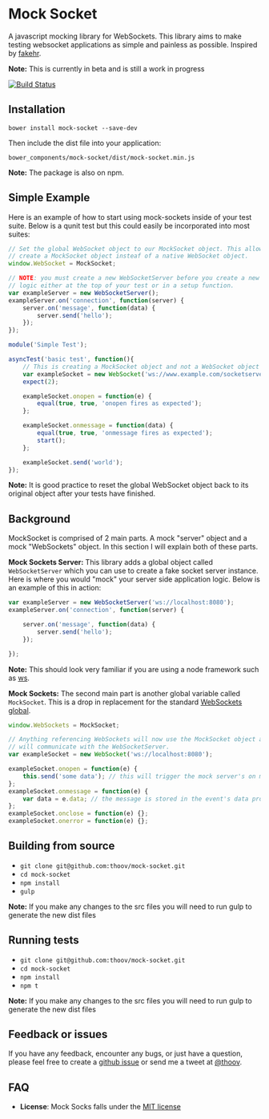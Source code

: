 # Mock Socket

A javascript mocking library for WebSockets. This library aims to make testing websocket applications as simple and
painless as possible. Inspired by [fakehr](https://github.com/trek/fakehr).

**Note:** This is currently in beta and is still a work in progress

[![Build Status](https://travis-ci.org/thoov/mock-socket.svg?branch=master)](https://travis-ci.org/thoov/mock-socket)

## Installation

```shell
bower install mock-socket --save-dev
```

Then include the dist file into your application:
```shell
bower_components/mock-socket/dist/mock-socket.min.js
```

**Note:** The package is also on npm.

## Simple Example

Here is an example of how to start using mock-sockets inside of your test suite. Below is 
a qunit test but this could easily be incorporated into most suites:

```js
// Set the global WebSocket object to our MockSocket object. This allows us to do new WebSocket and 
// create a MockSocket object insteaf of a native WebSocket object.
window.WebSocket = MockSocket;

// NOTE: you must create a new WebSocketServer before you create a new WebSocket object. It is a good idea to place this
// logic either at the top of your test or in a setup function.
var exampleServer = new WebSocketServer();
exampleServer.on('connection', function(server) {
    server.on('message', function(data) {
        server.send('hello');
    });
});

module('Simple Test');

asyncTest('basic test', function(){
    // This is creating a MockSocket object and not a WebSocket object 
    var exampleSocket = new WebSocket('ws://www.example.com/socketserver');
    expect(2);

    exampleSocket.onopen = function(e) {
        equal(true, true, 'onopen fires as expected');
    };

    exampleSocket.onmessage = function(data) {
        equal(true, true, 'onmessage fires as expected');
        start();
    };

    exampleSocket.send('world');
});
```

**Note:** It is good practice to reset the global WebSocket object back to its original object after your tests have finished.

## Background

MockSocket is comprised of 2 main parts. A mock "server" object and a mock "WebSockets" object. In this section
I will explain both of these parts.

**Mock Sockets Server:**
This library adds a global object called `WebSocketServer` which you can use to create a fake socket server instance. Here
is where you would "mock" your server side application logic. Below is an example of this in action:

```js
var exampleServer = new WebSocketServer('ws://localhost:8080');
exampleServer.on('connection', function(server) {

    server.on('message', function(data) {
        server.send('hello');
    });

});
```

**Note:** This should look very familiar if you are using a node framework such as [ws](https://github.com/einaros/ws).

**Mock Sockets:**
The second main part is another global variable called `MockSocket`. This is a drop in replacement for the standard [WebSockets
global](https://developer.mozilla.org/en-US/docs/Web/API/WebSocket).

```js
window.WebSockets = MockSocket;

// Anything referencing WebSockets will now use the MockSocket object and
// will communicate with the WebSocketServer.
var exampleSocket = new WebSocket('ws://localhost:8080');

exampleSocket.onopen = function(e) {
    this.send('some data'); // this will trigger the mock server's on message callback
};
exampleSocket.onmessage = function(e) {
    var data = e.data; // the message is stored in the event's data property
};
exampleSocket.onclose = function(e) {};
exampleSocket.onerror = function(e) {};
```

## Building from source

* `git clone git@github.com:thoov/mock-socket.git`
* `cd mock-socket`
* `npm install`
* `gulp`

**Note:** If you make any changes to the src files you will need to run gulp to generate the new
dist files

## Running tests

* `git clone git@github.com:thoov/mock-socket.git`
* `cd mock-socket`
* `npm install`
* `npm t`

**Note:** If you make any changes to the src files you will need to run gulp to generate the new
dist files

## Feedback or issues

If you have any feedback, encounter any bugs, or just have a question, please feel free to create a [github issue](https://github.com/thoov/mock-socket/issues/new) or send me a tweet at [@thoov](https://twitter.com/thoov).

## FAQ

* **License**: Mock Socks falls under the [MIT license](https://github.com/thoov/mock-socket/blob/master/LICENSE.txt)
